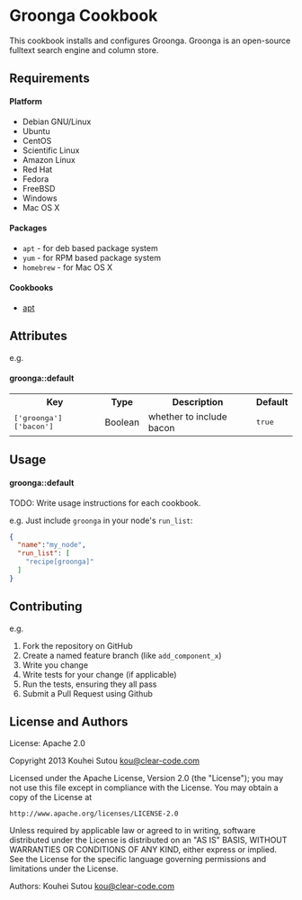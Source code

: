 Groonga Cookbook
================

This cookbook installs and configures Groonga. Groonga is an
open-source fulltext search engine and column store.

Requirements
------------

#### Platform

- Debian GNU/Linux
- Ubuntu
- CentOS
- Scientific Linux
- Amazon Linux
- Red Hat
- Fedora
- FreeBSD
- Windows
- Mac OS X

#### Packages

- `apt` - for deb based package system
- `yum` - for RPM based package system
- `homebrew` - for Mac OS X

#### Cookbooks

- [apt](https://github.com/opscode-cookbooks/apt)

Attributes
----------

e.g.
#### groonga::default
<table>
  <tr>
    <th>Key</th>
    <th>Type</th>
    <th>Description</th>
    <th>Default</th>
  </tr>
  <tr>
    <td><tt>['groonga']['bacon']</tt></td>
    <td>Boolean</td>
    <td>whether to include bacon</td>
    <td><tt>true</tt></td>
  </tr>
</table>

Usage
-----

#### groonga::default
TODO: Write usage instructions for each cookbook.

e.g.
Just include `groonga` in your node's `run_list`:

```json
{
  "name":"my_node",
  "run_list": [
    "recipe[groonga]"
  ]
}
```

Contributing
------------

e.g.
1. Fork the repository on GitHub
2. Create a named feature branch (like `add_component_x`)
3. Write you change
4. Write tests for your change (if applicable)
5. Run the tests, ensuring they all pass
6. Submit a Pull Request using Github

License and Authors
-------------------

License: Apache 2.0

Copyright 2013 Kouhei Sutou <kou@clear-code.com>

Licensed under the Apache License, Version 2.0 (the "License");
you may not use this file except in compliance with the License.
You may obtain a copy of the License at

    http://www.apache.org/licenses/LICENSE-2.0

Unless required by applicable law or agreed to in writing, software
distributed under the License is distributed on an "AS IS" BASIS,
WITHOUT WARRANTIES OR CONDITIONS OF ANY KIND, either express or implied.
See the License for the specific language governing permissions and
limitations under the License.

Authors: Kouhei Sutou <kou@clear-code.com>
